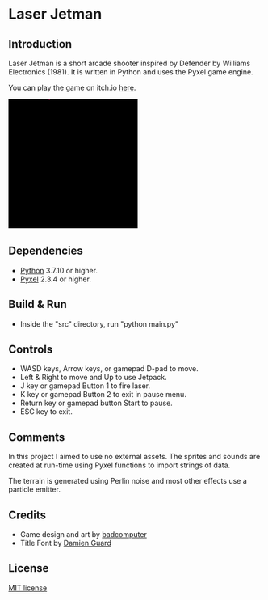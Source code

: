 # Laser Jetman

## Introduction
Laser Jetman is a short arcade shooter inspired by Defender by Williams Electronics (1981). It is written in Python and uses the Pyxel game engine.

You can play the game on itch.io [here](https://badcomputer0.itch.io/laser-jetman).

![](/images/prev01.gif?raw=true "")

## Dependencies
- [Python](https://www.python.org/) 3.7.10 or higher.
- [Pyxel](https://github.com/kitao/pyxel) 2.3.4 or higher.

## Build & Run
- Inside the "src" directory, run "python main.py"

## Controls
- WASD keys, Arrow keys, or gamepad D-pad to move.
- Left & Right to move and Up to use Jetpack.
- J key or gamepad Button 1 to fire laser.
- K key or gamepad Button 2 to exit in pause menu.
- Return key or gamepad button Start to pause.
- ESC key to exit.

## Comments
In this project I aimed to use no external assets. The sprites and sounds are created at run-time using Pyxel functions to import strings of data.

The terrain is generated using Perlin noise and most other effects use a particle emitter.

## Credits
- Game design and art by [badcomputer](https://twitter.com/badcomputer0)
- Title Font by [Damien Guard](https://damieng.com/)

## License
[MIT license](http://en.wikipedia.org/wiki/MIT_License)
